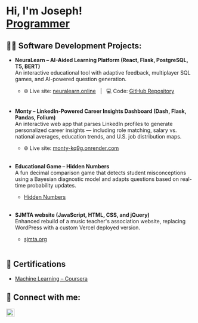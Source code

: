 <h1>Hi, I'm Joseph! <br/><a href="https://github.com/josephmathew0">Programmer</a>

<h2>👨‍💻 Software Development Projects:</h2>

- <b>NeuraLearn – AI-Aided Learning Platform (React, Flask, PostgreSQL, T5, BERT)</b>  
  An interactive educational tool with adaptive feedback, multiplayer SQL games, and AI-powered question generation.  
  - 🌐 Live site: [neuralearn.online](https://neuralearn.online)  &nbsp; | &nbsp;  💻 Code: [GitHub Repository](https://github.com/josephmathew0/NeuraLearn) <br>
  <br>

- <b>Monty – LinkedIn-Powered Career Insights Dashboard (Dash, Flask, Pandas, Folium)</b>  
  An interactive web app that parses LinkedIn profiles to generate personalized career insights — including role matching, salary vs. national averages, education trends, and U.S. job distribution maps.  
  - 🌐 Live site: [monty-kq9g.onrender.com](https://monty-kq9g.onrender.com)
  <br><br>
 
- <b>Educational Game – Hidden Numbers</b>  
  A fun decimal comparison game that detects student misconceptions using a Bayesian diagnostic model and adapts questions based on real-time probability updates. 
  - [Hidden Numbers](https://josephmathew0.github.io/HiddenNumbers-Game/)
  <br>
  
 
- <b>SJMTA website (JavaScript, HTML, CSS, and jQuery)</b>  
  Enhanced rebuild of a music teacher's association website, replacing WordPress with a custom Vercel deployed version.  
  - [sjmta.org](https://sjmta.org/)
  <br>


<h2>📝 Certifications</h2>

- [Machine Learning – Coursera](link)

<h2> 🤳 Connect with me:</h2>

[<img align="left" alt="JosephMathew | LinkedIn" width="22px" src="https://cdn.jsdelivr.net/npm/simple-icons@v3/icons/linkedin.svg" />][linkedin]

[linkedin]: https://linkedin.com/in/josephmathew0
